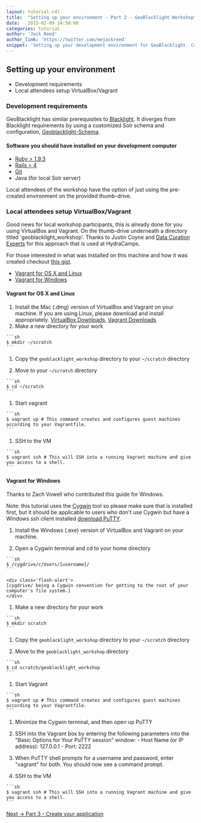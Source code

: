 ```yaml
---
layout: tutorial-c4l
title:  "Setting up your environment - Part 2 - GeoBlacklight Workshop"
date:   2015-02-09 14:58:00
categories: tutorial
author: 'Jack Reed'
author_link: 'https://twitter.com/mejackreed'
snippet: 'Setting up your development environment for GeoBlacklight. Created as part of a tutorial series given in a GeoBlacklight Workshop'
---
```


## Setting up your environment
  - Development requirements
  - Local attendees setup VirtualBox/Vagrant

### Development requirements

GeoBlacklight has similar prerequisites to [Blacklight][blacklight]. It diverges from Blacklight requirements by using a customized Solr schema and configuration, [Geoblacklight-Schema][geoblacklightschema].

#### Software you should have installed on your development computer

  - [Ruby > 1.9.3][installruby]
  - [Rails > 4][installrails]
  - [Git][installgit]
  - Java (for local Solr server)

Local attendees of the workshop have the option of just using the pre-created environment on the provided thumb-drive.

### Local attendees setup VirtualBox/Vagrant
  
Good news for local workshop participants, this is already done for you using VirtualBox and Vagrant. On the thumb-drive underneath a directory titled 'geoblacklight_workshop'. Thanks to Justin Coyne and [Data Curation Experts](http://curationexperts.com/) for this approach that is used at HydraCamps.

For those interested in what was installed on this machine and how it was created checkout [this gist](https://gist.github.com/mejackreed/727e9cd2e971ca3949a2).

 - [Vagrant for OS X and Linux](#vagrant-for-os-x-and-linux)
 - [Vagrant for Windows](#vagrant-for-windows)

#### Vagrant for OS X and Linux
  1. Install the Mac (.dmg) version of VirtualBox and Vagrant on your machine. If you are using Linux, please download and install appropriately. [VirtualBox Downloads](https://www.virtualbox.org/wiki/Downloads), [Vagrant Downloads](https://www.vagrantup.com/downloads.html)
  1. Make a new directory for your work

    ```sh
    $ mkdir ~/scratch
    ```

  1. Copy the `geoblacklight_workshop` directory to your `~/scratch` directory

  1. Move to your `~/scratch` directory

    ```sh
    $ cd ~/scratch
    ```

  1. Start vagrant

    ```sh
    $ vagrant up # This command creates and configures guest machines according to your Vagrantfile.
    ```

  1. SSH to the VM

    ```sh
    $ vagrant ssh # This will SSH into a running Vagrant machine and give you access to a shell.
    ```

#### Vagrant for Windows

Thanks to Zach Vowell who contributed this guide for Windows.

Note: this tutorial uses the [Cygwin](https://www.cygwin.com/) tool so please make sure that is installed first, but it should be applicable to users who don't use Cygwin but have a Windows ssh client installed [download PuTTY](http://www.chiark.greenend.org.uk/~sgtatham/putty/download.html).

  1. Install the Windows (.exe) version of VirtualBox and Vagrant on your machine.

  1. Open a Cygwin terminal and cd to your home directory

    ```sh
    $ /cygdrive/c/Users/[username]/
    ```
  
    <div class='flash-alert'>
    [cygdrive/ being a Cygwin convention for getting to the root of your computer's file system.]
    </div>

  1. Make a new directory for your work

    ```sh
    $ mkdir scratch
    ```

  1. Copy the `geoblacklight_workshop` directory to your `~/scratch` directory

  1. Move to the `geoblacklight_workshop` directory

    ```sh
    $ cd scratch/geoblacklight_workshop
    ```

  1. Start Vagrant

    ```sh
    $ vagrant up # This command creates and configures guest machines according to your Vagrantfile.
    ```

  1. Minimize the Cygwin terminal, and then open up PuTTY

  1. SSH into the Vagrant box by entering the following parameters into the "Basic Options for Your PuTTY session" window:
    - Host Name (or IP address): 127.0.0.1
    - Port: 2222

  1. When PuTTY shell prompts for a username and password, enter "vagrant" for both. You should now see a command prompt.

  1. SSH to the VM

    ```sh
    $ vagrant ssh # This will SSH into a running Vagrant machine and give you access to a shell.
    ```

<div class='flash-notice'>
  <a href="{% post_url 2015-02-09-create-your-application %}">Next → Part 3 - Create your application</a>
</div>

[geoblacklight]:        http://geoblacklight.org
[geoblacklightproject]: /projects/geoblacklight
[geoblacklightschema]:  https://github.com/geoblacklight/geoblacklight-schema
[installruby]:          https://gorails.com/setup#ruby
[installrails]:         https://gorails.com/setup#rails
[installgit]:           https://gorails.com/setup#git
[rubyonrails]:          http://rubyonrails.org/
[blacklight]:           http://projectblacklight.org/
